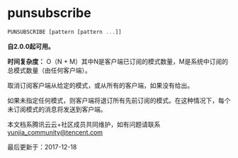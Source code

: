 # punsubscribe

```javascript
PUNSUBSCRIBE [pattern [pattern ...]]
```

**自2.0.0起可用。**

**时间复杂度：** O（N + M）其中N是客户端已订阅的模式数量，M是系统中订阅的总模式数量（由任何客户端）。

取消订阅客户端从给定的模式，或从所有的客户端，如果没有给出。

如果未指定任何模式，则客户端将退订所有先前订阅的模式。在这种情况下，每个未订阅模式的消息将发送到客户端。

本文档系腾讯云云+社区成员共同维护，如有问题请联系 yunjia_community@tencent.com

最后更新于：2017-12-18